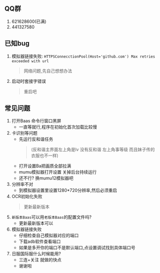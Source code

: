 ## QQ群
1. 621628600(已满)
2. 441327580
## 已知bug
1. 模拟器链接失败: `HTTPSConnecctionPool(Host='github.com') Max retries exceeded with url`
   > 网络问题,先自己想想办法
2. 启动时套接字错误
   > 重启吧
## 常见问题
1. 打开Baas 命令行窗口黑屏
    - 一直等就行,程序在初始化首次加载比较慢
2. 卡识别等问题
    - 先运行反和谐任务
      > (反和谐主界面左上角是lv 没有反和谐 左上角事等级 而且妹子传的衣服也不一样)
    - 打开设置Ba把画质全部拉满
    - mumu模拟器打开设置 关掉后台持续运行
    - 还不行? 换mumu12模拟器吧
3. 分辨率不对
    - 到模拟器设置里设置1280*720分辨率,然后必须重启
4. OCR初始化失败
   > 更新最新版本
5. `新版本Baas`可以用`老版本Baas`的配置文件吗? 
    - 更新最新版本可以
6. 模拟器链接失败
    - 仔细检查自己模拟器对应的端口
    - 下载adb软件查看端口
    - 如果是多开你的端口不是默认端口,点设置调试找到具体端口号
7. 日服国际服什么时候能用?
    - 三连+关注 就做的快点
    - 谢谢啦
